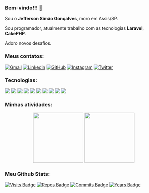 ### Bem-vindo!!! 👋

Sou o **Jefferson Simão Gonçalves**, moro em Assis/SP.

Sou programador, atualmente trabalho com as tecnologias **Laravel**, **CakePHP**. 

Adoro novos desafios.

### Meus contatos:

[![Gmail](https://img.shields.io/badge/-Gmail-FF0000?style=for-the-badge&labelColor=FF0000&logo=gmail&logoColor=white)](mailto:gerson.simao.92@gmail.com)
[![Linkedin](https://img.shields.io/badge/-Linkedin-0e76a8?style=for-the-badge&logo=Linkedin&logoColor=white)](https://www.linkedin.com/in/jeffersonsimaogoncalves/)
[![GitHub](https://img.shields.io/badge/Github-100000?style=for-the-badge&logo=github&logoColor=white)](https://github.com/jeffersonsimaogoncalves)
[![Instagram](https://img.shields.io/badge/instagram-E4405F.svg?style=for-the-badge&logo=instagram&logoColor=white)](https://www.instagram.com/jeffersonsimaogoncalves/)
[![Twitter](https://img.shields.io/badge/twitter-1DA1F2.svg?style=for-the-badge&logo=twitter&logoColor=white)](https://twitter.com/jsimaogoncalves)

<!--
**jeffersonsimaogoncalves/jeffersonsimaogoncalves** is a ✨ _special_ ✨ repository because its `README.md` (this file) appears on your GitHub profile.

Here are some ideas to get you started:

- 🔭 I’m currently working on ...
- 🌱 I’m currently learning ...
- 👯 I’m looking to collaborate on ...
- 🤔 I’m looking for help with ...
- 💬 Ask me about ...
- 📫 How to reach me: ...
- 😄 Pronouns: ...
- ⚡ Fun fact: ...
-->
### Tecnologias:

<p>
  <a href="https://github.com/jeffersonsimaogoncalves"><img src="https://img.shields.io/badge/php%20-%2320232a.svg?&style=for-the-badge&logo=php"/></a>
  <a href="https://github.com/jeffersonsimaogoncalves"><img src="https://img.shields.io/badge/laravel%20-%2320232a?style=for-the-badge&logo=laravel"/></a>
  <a href="https://github.com/jeffersonsimaogoncalves"><img src="https://img.shields.io/badge/cakephp%20-%2320232a?style=for-the-badge&logo=cakephp"/></a>
  <a href="https://github.com/jeffersonsimaogoncalves"><img src="https://img.shields.io/badge/javascript%20-%2320232a.svg?&style=for-the-badge&logo=javascript"/></a>
  <a href="https://github.com/jeffersonsimaogoncalves"><img src="https://img.shields.io/badge/git%20-%2320232a.svg?&style=for-the-badge&logo=git"/></a>
  <a href="https://github.com/jeffersonsimaogoncalves"><img src="https://img.shields.io/badge/github%20-%2320232a.svg?&style=for-the-badge&logo=github"/></a>
  <a href="https://github.com/jeffersonsimaogoncalves"><img src="https://img.shields.io/badge/android%20-%2320232a?style=for-the-badge&logo=android"/></a>
  <a href="https://github.com/jeffersonsimaogoncalves"><img src="https://img.shields.io/badge/java%20-%2320232a?style=for-the-badge&logo=java"/></a>
  <a href="https://github.com/jeffersonsimaogoncalves"><img src="https://img.shields.io/badge/c%23%20-%2320232a?style=for-the-badge&logo=csharp"/></a>
  <a href="https://github.com/jeffersonsimaogoncalves"><img src="https://img.shields.io/badge/rfid%20-%2320232a?style=for-the-badge&logo=rfid"/></a>
</p>


### Minhas atividades:

<p align = "center">
  <img height="160" src="https://github-readme-stats.vercel.app/api?username=jeffersonsimaogoncalves&theme=dracula&count_private=true&show_icons=true&hide_title=false&line_height=27"/>
  <img height="160" src="https://github-readme-stats.vercel.app/api/top-langs/?username=jeffersonsimaogoncalves&langs_count=15&theme=dracula&hide_title=false&layout=compact"/>
</p>

### Meu Github Stats:

[![Visits Badge](https://badges.pufler.dev/visits/jeffersonsimaogoncalves/jeffersonsimaogoncalves?style=for-the-badge)](https://github.com/jeffersonsimaogoncalves/jeffersonsimaogoncalves)
[![Repos Badge](https://badges.pufler.dev/repos/jeffersonsimaogoncalves?style=for-the-badge)](https://github.com/jeffersonsimaogoncalves?tab=repositories)
[![Commits Badge](https://badges.pufler.dev/commits/monthly/jeffersonsimaogoncalves?style=for-the-badge)](https://github.com/jeffersonsimaogoncalves)
[![Years Badge](https://badges.pufler.dev/years/puf17640)](https://github.com/jeffersonsimaogoncalves)
